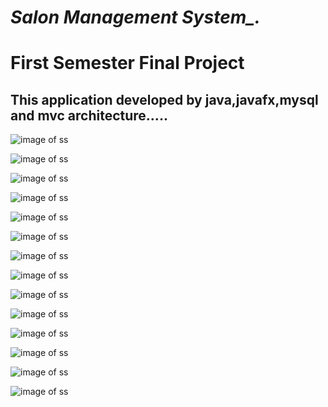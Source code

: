 # *Salon Management System_.* 

# First Semester Final Project

## This application developed by java,javafx,mysql and mvc architecture.....

![image of ss](src/assets/images/Screenshot%20(204).png)

![image of ss](src/assets/images/Screenshot%20(205).png)

![image of ss](src/assets/images/Screenshot%20(206).png)

![image of ss](src/assets/images/Screenshot%20(207).png)

![image of ss](src/assets/images/Screenshot%20(208).png)

![image of ss](src/assets/images/Screenshot%20(209).png)

![image of ss](src/assets/images/Screenshot%20(210).png)

![image of ss](src/assets/images/Screenshot%20(211).png)

![image of ss](src/assets/images/Screenshot%20(212).png)

![image of ss](src/assets/images/Screenshot%20(213).png)

![image of ss](src/assets/images/Screenshot%20(214).png)

![image of ss](src/assets/images/Screenshot%20(215).png)

![image of ss](src/assets/images/Screenshot%20(216).png)

![image of ss](src/assets/images/Screenshot%20(217).png)
